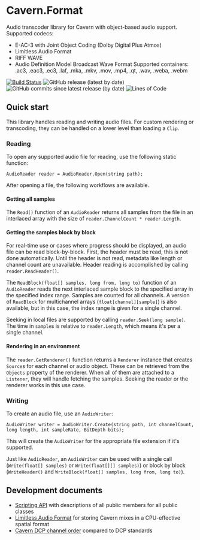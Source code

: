 # Cavern.Format
Audio transcoder library for Cavern with object-based audio support.
Supported codecs:
  * E-AC-3 with Joint Object Coding (Dolby Digital Plus Atmos)
  * Limitless Audio Format
  * RIFF WAVE
  * Audio Definition Model Broadcast Wave Format
Supported containers: .ac3, .eac3, .ec3, .laf, .mka, .mkv, .mov, .mp4, .qt, .wav, .weba, .webm

[![Build Status](https://api.travis-ci.com/VoidXH/Cavern.svg?branch=master)](https://app.travis-ci.com/VoidXH/Cavern)
![GitHub release (latest by date)](https://img.shields.io/github/v/release/VoidXH/Cavern)
![GitHub commits since latest release (by date)](https://img.shields.io/github/commits-since/VoidXH/Cavern/latest)
![Lines of Code](https://img.shields.io/tokei/lines/github/VoidXH/Cavern "Lines of Code")

## Quick start
This library handles reading and writing audio files. For custom rendering or
transcoding, they can be handled on a lower level than loading a `Clip`.

### Reading
To open any supported audio file for reading, use the following static function:
```
AudioReader reader = AudioReader.Open(string path);
```
After opening a file, the following workflows are available.

#### Getting all samples
The `Read()` function of an `AudioReader` returns all samples from the file in
an interlaced array with the size of `reader.ChannelCount * reader.Length`.

#### Getting the samples block by block
For real-time use or cases where progress should be displayed, an audio file can
be read block-by-block. First, the header must be read, this is not done
automatically. Until the header is not read, metadata like length or channel
count are unavailable. Header reading is accomplished by calling
`reader.ReadHeader()`.

The `ReadBlock(float[] samples, long from, long to)` function of an
`AudioReader` reads the next interlaced sample block to the specified array in
the specified index range. Samples are counted for all channels. A version of
`ReadBlock` for multichannel arrays (`float[channel][sample]`) is also
available, but in this case, the index range is given for a single channel.

Seeking in local files are supported by calling `reader.Seek(long sample)`. The
time in `sample`s is relative to `reader.Length`, which means it's per a single
channel.

#### Rendering in an environment
The `reader.GetRenderer()` function returns a `Renderer` instance that creates
`Source`s for each channel or audio object. These can be retrieved from the
`Objects` property of the renderer. When all of them are attached to a
`Listener`, they will handle fetching the samples. Seeking the reader or the
renderer works in this use case.

### Writing
To create an audio file, use an `AudioWriter`:
```
AudioWriter writer = AudioWriter.Create(string path, int channelCount, long length, int sampleRate, BitDepth bits);
```
This will create the `AudioWriter` for the appropriate file extension if it's
supported.

Just like `AudioReader`, an `AudioWriter` can be used with a single call
(`Write(float[] samples)` or `Write(float[][] samples)`) or block by block
(`WriteHeader()` and `WriteBlock(float[] samples, long from, long to)`).

## Development documents
* [Scripting API](http://cavern.sbence.hu/cavern/doc.php?if=api/index) with descriptions of all public members for all public classes
* [Limitless Audio Format](http://cavern.sbence.hu/cavern/doc.php?p=LAF) for storing Cavern mixes in a CPU-effective spatial format
* [Cavern DCP channel order](http://cavern.sbence.hu/cavern/doc.php?p=DCP) compared to DCP standards
